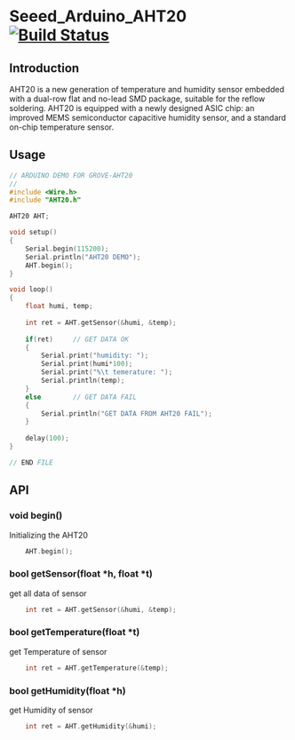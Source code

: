 # Seeed_Arduino_AHT20 [![Build Status](https://travis-ci.com/Seeed-Studio/Seeed_Arduino_AHT20.svg?branch=master)](https://travis-ci.com/Seeed-Studio/Seeed_Arduino_AHT20)

## Introduction

AHT20 is a new generation of temperature and humidity sensor embedded with a dual-row flat and no-lead SMD package, suitable for the reflow soldering. AHT20 is equipped with a newly designed ASIC chip: an improved MEMS semiconductor capacitive humidity sensor, and a standard on-chip temperature sensor. 

## Usage 

```c++
// ARDUINO DEMO FOR GROVE-AHT20
//
#include <Wire.h>
#include "AHT20.h"

AHT20 AHT;

void setup()
{
    Serial.begin(115200);
    Serial.println("AHT20 DEMO");
    AHT.begin();
}

void loop()
{
    float humi, temp;
    
    int ret = AHT.getSensor(&humi, &temp);
    
    if(ret)     // GET DATA OK
    {
        Serial.print("humidity: ");
        Serial.print(humi*100);
        Serial.print("%\t temerature: ");
        Serial.println(temp);
    }
    else        // GET DATA FAIL
    {
        Serial.println("GET DATA FROM AHT20 FAIL");
    }
    
    delay(100);
}

// END FILE
```

## API

### void begin()

Initializing the AHT20

```c++
    AHT.begin();
```

### bool getSensor(float *h, float *t)

get all data of sensor


```c++
    int ret = AHT.getSensor(&humi, &temp);
```

### bool getTemperature(float *t)

get Temperature of sensor


```c++
    int ret = AHT.getTemperature(&temp);
```

### bool getHumidity(float *h)

get Humidity of sensor

```c++
    int ret = AHT.getHumidity(&humi);
```